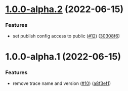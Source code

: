 # [1.0.0-alpha.2](https://github.com/open-feature/node-sdk-contrib/compare/open-telemetry-v1.0.0-alpha.1...open-telemetry-v1.0.0-alpha.2) (2022-06-15)


### Features

* set publish config access to public ([#12](https://github.com/open-feature/node-sdk-contrib/issues/12)) ([30308f6](https://github.com/open-feature/node-sdk-contrib/commit/30308f69ae0780019cf024fb504a07d09976b77f))

# 1.0.0-alpha.1 (2022-06-15)


### Features

* remove trace name and version ([#10](https://github.com/open-feature/node-sdk-contrib/issues/10)) ([a8f3ef1](https://github.com/open-feature/node-sdk-contrib/commit/a8f3ef119c2d141de49db5857c607b6b0b4776a6))
